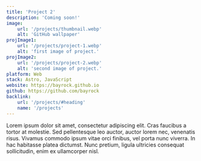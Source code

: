 ```yaml
---
title: 'Project 2'
description: 'Coming soon!'
image:
    url: '/projects/thumbnail.webp'
    alt: 'GitHub wallpaper'
projImage1:
    url: '/projects/project-1.webp'
    alt: 'first image of project.'
projImage2:
    url: '/projects/project-2.webp'
    alt: 'second image of project.'
platform: Web
stack: Astro, JavaScript
website: https://bayrock.github.io
github: https://github.com/bayrock
backlink:
    url: '/projects/#heading'
    name: '/projects'
---
```


Lorem ipsum dolor sit amet, consectetur adipiscing elit. Cras faucibus a tortor at molestie. Sed pellentesque leo auctor, auctor lorem nec, venenatis risus. Vivamus commodo ipsum vitae orci finibus, vel porta nunc viverra. In hac habitasse platea dictumst. Nunc pretium, ligula ultricies consequat sollicitudin, enim ex ullamcorper nisl.

